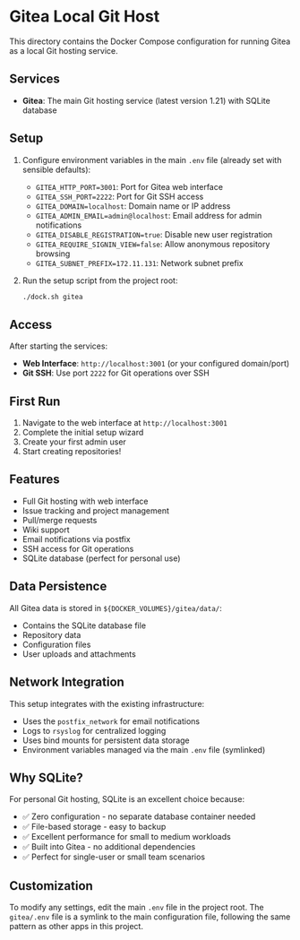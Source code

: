 # Gitea Local Git Host

This directory contains the Docker Compose configuration for running Gitea as a local Git hosting service.

## Services

- **Gitea**: The main Git hosting service (latest version 1.21) with SQLite database

## Setup

1. Configure environment variables in the main `.env` file (already set with sensible defaults):
   - `GITEA_HTTP_PORT=3001`: Port for Gitea web interface
   - `GITEA_SSH_PORT=2222`: Port for Git SSH access
   - `GITEA_DOMAIN=localhost`: Domain name or IP address
   - `GITEA_ADMIN_EMAIL=admin@localhost`: Email address for admin notifications
   - `GITEA_DISABLE_REGISTRATION=true`: Disable new user registration
   - `GITEA_REQUIRE_SIGNIN_VIEW=false`: Allow anonymous repository browsing
   - `GITEA_SUBNET_PREFIX=172.11.131`: Network subnet prefix

2. Run the setup script from the project root:
   ```bash
   ./dock.sh gitea
   ```

## Access

After starting the services:

- **Web Interface**: `http://localhost:3001` (or your configured domain/port)
- **Git SSH**: Use port `2222` for Git operations over SSH

## First Run

1. Navigate to the web interface at `http://localhost:3001`
2. Complete the initial setup wizard
3. Create your first admin user
4. Start creating repositories!

## Features

- Full Git hosting with web interface
- Issue tracking and project management
- Pull/merge requests
- Wiki support
- Email notifications via postfix
- SSH access for Git operations
- SQLite database (perfect for personal use)

## Data Persistence

All Gitea data is stored in `${DOCKER_VOLUMES}/gitea/data/`:
- Contains the SQLite database file
- Repository data
- Configuration files
- User uploads and attachments

## Network Integration

This setup integrates with the existing infrastructure:
- Uses the `postfix_network` for email notifications
- Logs to `rsyslog` for centralized logging
- Uses bind mounts for persistent data storage
- Environment variables managed via the main `.env` file (symlinked)

## Why SQLite?

For personal Git hosting, SQLite is an excellent choice because:
- ✅ Zero configuration - no separate database container needed
- ✅ File-based storage - easy to backup
- ✅ Excellent performance for small to medium workloads
- ✅ Built into Gitea - no additional dependencies
- ✅ Perfect for single-user or small team scenarios

## Customization

To modify any settings, edit the main `.env` file in the project root. The `gitea/.env` file is a symlink to the main configuration file, following the same pattern as other apps in this project. 
